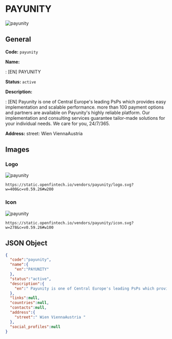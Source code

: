 
# PAYUNITY 
![payunity](https://static.openfintech.io/vendors/payunity/logo.svg?w=400&c=v0.59.26#w200)  

## General 
 
**Code:** `payunity` 
 
**Name:** 
 
:	[EN] PAYUNITY 
 
**Status:** `active` 
 
**Description:** 
 
: [EN]  Payunity is one of Central Europe's leading PsPs which provides easy implementation and scalable performance. more than 100 payment options and partners are available on Payunity's highly reliable platform. Our implementation and consulting services guarantee tailor-made solutions for your individual needs. We care for you, 24/7/365.   
 
**Address:** 
street:  Wien ViennaAustria  

## Images 

### Logo 
 
![payunity](https://static.openfintech.io/vendors/payunity/logo.svg?w=400&c=v0.59.26#w200)  

```
https://static.openfintech.io/vendors/payunity/logo.svg?w=400&c=v0.59.26#w200
```  

### Icon 
 
![payunity](https://static.openfintech.io/vendors/payunity/icon.svg?w=278&c=v0.59.26#w100)  

```
https://static.openfintech.io/vendors/payunity/icon.svg?w=278&c=v0.59.26#w100
```  

## JSON Object 

```json
{
  "code":"payunity",
  "name":{
    "en":"PAYUNITY"
  },
  "status":"active",
  "description":{
    "en":" Payunity is one of Central Europe's leading PsPs which provides easy implementation and scalable performance. more than 100 payment options and partners are available on Payunity's highly reliable platform. Our implementation and consulting services guarantee tailor-made solutions for your individual needs. We care for you, 24\/7\/365.\u00a0 "
  },
  "links":null,
  "countries":null,
  "contacts":null,
  "address":{
    "street":" Wien ViennaAustria "
  },
  "social_profiles":null
}
```  
